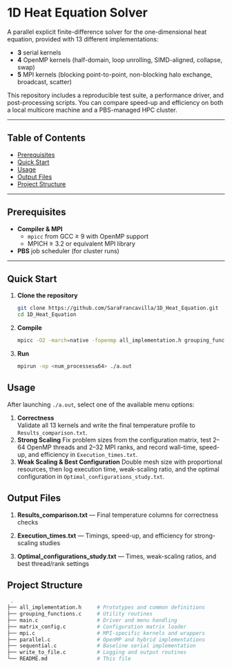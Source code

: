 # 1D Heat Equation Solver

A parallel explicit finite-difference solver for the one-dimensional heat equation, provided with 13 different implementations:
- **3** serial kernels  
- **4** OpenMP kernels (half-domain, loop unrolling, SIMD-aligned, collapse, swap)  
- **5** MPI kernels (blocking point-to-point, non-blocking halo exchange, broadcast, scatter)

This repository includes a reproducible test suite, a performance driver, and post-processing scripts. You can compare speed-up and efficiency on both a local multicore machine and a PBS-managed HPC cluster.

---

## Table of Contents

- [Prerequisites](#prerequisites)  
- [Quick Start](#quick-start)  
- [Usage](#usage)  
- [Output Files](#output-files)  
- [Project Structure](#project-structure)  
---

## Prerequisites

- **Compiler & MPI**  
  - `mpicc` from GCC ≥ 9 with OpenMP support  
  - MPICH ≥ 3.2 or equivalent MPI library  
- **PBS** job scheduler (for cluster runs)  

---

## Quick Start

1. **Clone the repository**  
   ```bash
   git clone https://github.com/SaraFrancavilla/1D_Heat_Equation.git
   cd 1D_Heat_Equation
   ```
2. **Compile**
   ```bash
   mpicc -O2 -march=native -fopenmp all_implementation.h grouping_functions.c main.c matrix_config.c mpi.c parallel.c sequential.c write_to_file.c -lm
   ```
3. **Run**
   ```bash
   mpirun -np <num_processes≤64> ./a.out
   ```
## Usage
After launching `./a.out`, select one of the available menu options:
1. **Correctness**  
   Validate all 13 kernels and write the final temperature profile to `Results_comparison.txt`.
2. **Strong Scaling**
  Fix problem sizes from the configuration matrix, test 2–64 OpenMP threads and 2–32 MPI ranks, and record wall-time, speed-up, and efficiency in `Execution_times.txt`.
3. **Weak Scaling & Best Configuration**
   Double mesh size with proportional resources, then log execution time, weak-scaling ratio, and the optimal configuration in `Optimal_configurations_study.txt`.

## Output Files
1. **Results_comparison.txt** — Final temperature columns for correctness checks

2. **Execution_times.txt** — Timings, speed-up, and efficiency for strong-scaling studies

3. **Optimal_configurations_study.txt** — Times, weak-scaling ratios, and best thread/rank settings

## Project Structure
  ```bash
   .
  ├── all_implementation.h     # Prototypes and common definitions  
  ├── grouping_functions.c     # Utility routines  
  ├── main.c                   # Driver and menu handling  
  ├── matrix_config.c          # Configuration matrix loader  
  ├── mpi.c                    # MPI-specific kernels and wrappers  
  ├── parallel.c               # OpenMP and hybrid implementations  
  ├── sequential.c             # Baseline serial implementation  
  ├── write_to_file.c          # Logging and output routines  
  └── README.md                # This file  
   ```



   
